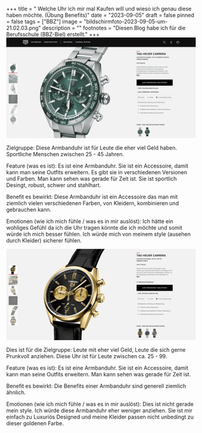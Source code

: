 +++
title = " Welche Uhr ich mir mal Kaufen will und wieso ich genau diese haben möchte.   (Übung Benefits)"
date = "2023-09-05"
draft = false
pinned = false
tags = ["BBZ"]
image = "bildschirmfoto-2023-09-05-um-21.02.03.png"
description = ""
footnotes = "Diesen Blog habe ich für die Berufsschule (BBZ-Biel) erstellt."
+++
![](bildschirmfoto-2023-09-05-um-17.46.57-1-1-1-.jpg)

Zielgruppe: Diese Armbanduhr ist für Leute die eher viel Geld haben. Sportliche Menschen zwischen 25 - 45 Jahren.

Feature (was es ist): Es ist eine Armbanduhr. Sie ist ein Accessoire, damit kann man seine Outfits erweitern. Es gibt sie in verschiedenen Versionen und Farben. Man kann sehen was gerade für Zeit ist. Sie ist sportlich Desingt, robust, schwer und stahlhart.

Benefit es bewirkt: Diese Armbanduhr ist ein Accessoire das man mit ziemlich vielen verschiedenen Farben, von Kleidern, kombinieren und gebrauchen kann. 

Emotionen (wie ich mich fühle / was es in mir auslöst): Ich hätte ein wohliges Gefühl da ich die Uhr tragen könnte die ich möchte und somit würde ich mich besser fühlen. Ich würde mich von meinem style (ausehen durch Kleider) sicherer fühlen.

![](bildschirmfoto-2023-09-05-um-21.07.36-1-1-.png)

Dies ist für die Zielgruppe: Leute mit eher viel Geld, Leute die sich gerne Prunkvoll anziehen. Diese Uhr ist für Leute zwischen ca. 25 - 99.

Feature (was es ist): Es ist eine Armbanduhr. Sie ist ein Accessoire, damit kann man seine Outfits erweitern.  Man kann sehen was gerade für Zeit ist.

Benefit es bewirkt: Die Benefits einer Armbanduhr sind generell ziemlich ähnlich.

Emotionen (wie ich mich fühle / was es in mir auslöst): Dies ist nicht gerade mein style. Ich würde diese Armbanduhr eher weniger anziehen. Sie ist mir einfach zu Luxuriös Designed und meine Kleider passen nicht unbedingt zu dieser goldenen Farbe.